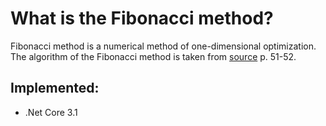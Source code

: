 What is the Fibonacci method?
=====================
Fibonacci method is a numerical method of one-dimensional optimization.
The algorithm of the Fibonacci method is taken from [source](https://github.com/emptycoder/Fibonacci-method/blob/master/documentation/Kisel'ova%2CSHevel'ova_CHisel'ni-metodi-optimizaciyi.pdf) p. 51-52.

## Implemented:

- .Net Core 3.1
